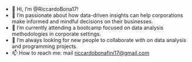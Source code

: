 - 👋 Hi, I’m @RiccardoBona17!
- 👀 I’m passionate about how data-driven insights can help corporations make informed and mindful decisions on their businesses.
- 🌱 I’m currently attending a bootcamp focused on data analysis methodologies in corporate settings.
- 💞️ I’m always looking for new people to collaborate with on data analysis and programming projects.
- 📫 How to reach me: mail riccardobonafini17@gmail.com

<!---
RiccardoBona17/RiccardoBona17 is a ✨ special ✨ repository because its `README.md` (this file) appears on your GitHub profile.
You can click the Preview link to take a look at your changes.
--->
